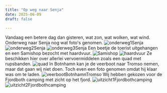 ```yaml
---
title: "Op weg naar Senja"
date: 2025-06-09
draft: false

---
```


Vandaag een betere dag dan gisteren, wat zon, wat wolken, wat wind.
Onderweg naar Senja nog wat foto's genomen.
![onderweg1Senja](/images/2025-06-09-onderweg1Senja.jpg)
![onderweg2Senja](/images/2025-06-09-onderweg2Senja.jpg)
![onderweg3Senja](/images/2025-06-09-onderweg3Senja.jpg)
Een beetje de toerist uitgehangen en een Samishop bezocht met haardvuur.
![Samishop](/images/2025-06-09-Samishop.JPG)
![haardvuur](/images/2025-06-09-haardvuur.JPG)
Ze beschikken hier over allerlei vervoermiddelen zoals een quad met rupsbanden.
![quad](/images/2025-06-09-quad.JPG)
In Botnhamn kan je de veerboot naar Tromso nemen, maar dat gaan wij niet doen.
Toch even een foto genomen omdat hij klaar was om te laden.
![veerbootBotnhamnTromso](/images/2025-06-09-veerbootBotnhamnTromso.jpg)
Wij hebben gekozen voor de Fjordboth camping met zicht op het fjord.
![uitzicht1Fjordbothcamping](/images/2025-06-09-uitzicht1Fjordbothcamping.JPG)
![uitzicht2Fjordbothcamping](/images/2025-06-09-uitzicht2Fjordbothcamping.JPG)

